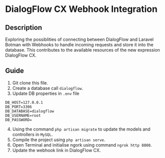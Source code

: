 
<h1 align="left">DialogFlow CX Webhook Integration</h1>

## Description
Exploring the possiblities of connecting between DialogFlow and Laravel Botman with Webhooks to handle incoming requests and store it into the database. This contributes to the available resources of the new expression DialogFlow CX.

## Guide
1. Git clone this file.
2. Create a database call ``dialogflow``.
3. Update DB properties in ``.env`` file
```DB_CONNECTION=mysql
DB_HOST=127.0.0.1
DB_PORT=3306
DB_DATABASE=dialogflow
DB_USERNAME=root
DB_PASSWORD=
```

4. Using the command ``php artisan migrate`` to update the models and controllers in ``MySQL``.
5. Compile the project using ``php artisan serve``. 
6. Open Terminal and initialise ngork using command ``ngrok http 8000``.
7. Update the webhook link in DialogFlow CX.
